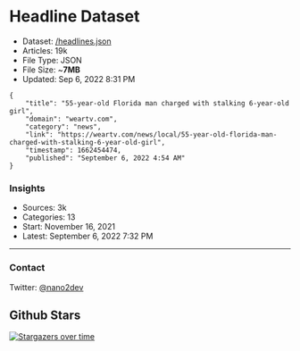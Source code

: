 # Headline Dataset

- Dataset: [/headlines.json](https://raw.githubusercontent.com/fwd/news/master/headlines.json) 
- Articles: 19k
- File Type: JSON
- File Size: ~**7MB**
- Updated: Sep 6, 2022 8:31 PM

```
{
    "title": "55-year-old Florida man charged with stalking 6-year-old girl",
    "domain": "weartv.com",
    "category": "news",
    "link": "https://weartv.com/news/local/55-year-old-florida-man-charged-with-stalking-6-year-old-girl",
    "timestamp": 1662454474,
    "published": "September 6, 2022 4:54 AM"
}
```

### Insights

- Sources: 3k
- Categories: 13
- Start: November 16, 2021
- Latest: September 6, 2022 7:32 PM

---

### Contact 

Twitter: [@nano2dev](https://twitter.com/nano2dev)

## Github Stars

[![Stargazers over time](https://starchart.cc/fwd/news.svg)](https://starchart.cc/fwd/news)
